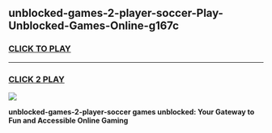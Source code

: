 
## unblocked-games-2-player-soccer-Play-Unblocked-Games-Online-g167c
<h3>
<a href="https://premium76.site?title=unblocked-games-2-player-soccer&ref=25A">CLICK TO PLAY</a></h3>
<hr>

<h3>
<a href="https://premium76.site?title=unblocked-games-2-player-soccer&ref=25A">CLICK 2 PLAY</a>
  
</h3>

<a href="https://premium76.site?title=unblocked-games-2-player-soccer&ref=25A"><img src="https://clearcache.store/games.png"></a>


**unblocked-games-2-player-soccer games unblocked: Your Gateway to Fun and Accessible Online Gaming**

